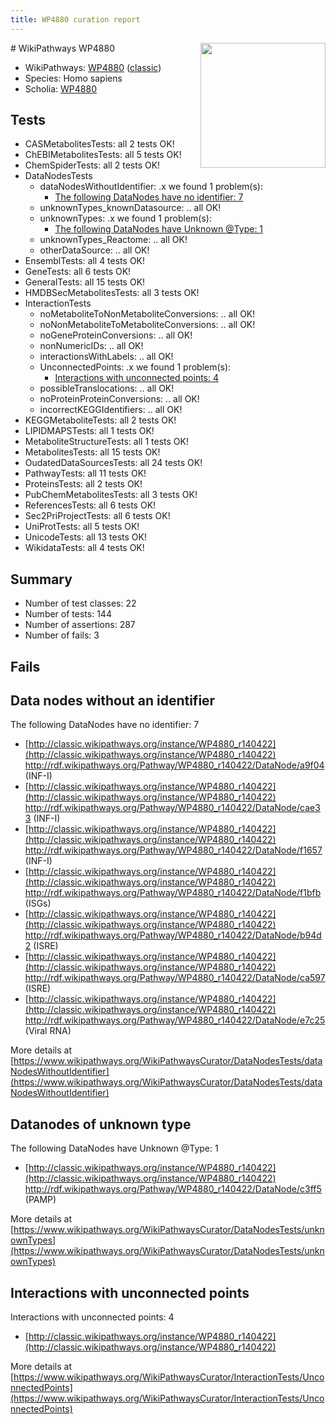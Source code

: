 ```yaml
---
title: WP4880 curation report
---
```


<img style="float: right; width: 200px" src="https://upload.wikimedia.org/wikipedia/commons/thumb/8/83/Wplogo_with_text_500.png/640px-Wplogo_with_text_500.png" />
# WikiPathways WP4880

* WikiPathways: [WP4880](https://wikipathways.org/pathways/WP4880) ([classic](https://classic.wikipathways.org/instance/WP4880))
* Species: Homo sapiens
* Scholia: [WP4880](https://scholia.toolforge.org/wikipathways/WP4880)
## Tests
* CASMetabolitesTests: all 2 tests OK!
* ChEBIMetabolitesTests: all 5 tests OK!
* ChemSpiderTests: all 2 tests OK!
* DataNodesTests
    * dataNodesWithoutIdentifier: .x we found 1 problem(s):
        * [The following DataNodes have no identifier: 7](#d2d32fa6)
    * unknownTypes_knownDatasource: .. all OK!
    * unknownTypes: .x we found 1 problem(s):
        * [The following DataNodes have Unknown @Type: 1](#839973df)
    * unknownTypes_Reactome: .. all OK!
    * otherDataSource: .. all OK!
* EnsemblTests: all 4 tests OK!
* GeneTests: all 6 tests OK!
* GeneralTests: all 15 tests OK!
* HMDBSecMetabolitesTests: all 3 tests OK!
* InteractionTests
    * noMetaboliteToNonMetaboliteConversions: .. all OK!
    * noNonMetaboliteToMetaboliteConversions: .. all OK!
    * noGeneProteinConversions: .. all OK!
    * nonNumericIDs: .. all OK!
    * interactionsWithLabels: .. all OK!
    * UnconnectedPoints: .x we found 1 problem(s):
        * [Interactions with unconnected points: 4](#35a61adc)
    * possibleTranslocations: .. all OK!
    * noProteinProteinConversions: .. all OK!
    * incorrectKEGGIdentifiers: .. all OK!
* KEGGMetaboliteTests: all 2 tests OK!
* LIPIDMAPSTests: all 1 tests OK!
* MetaboliteStructureTests: all 1 tests OK!
* MetabolitesTests: all 15 tests OK!
* OudatedDataSourcesTests: all 24 tests OK!
* PathwayTests: all 11 tests OK!
* ProteinsTests: all 2 tests OK!
* PubChemMetabolitesTests: all 3 tests OK!
* ReferencesTests: all 6 tests OK!
* Sec2PriProjectTests: all 6 tests OK!
* UniProtTests: all 5 tests OK!
* UnicodeTests: all 13 tests OK!
* WikidataTests: all 4 tests OK!


## Summary

* Number of test classes: 22
* Number of tests: 144
* Number of assertions: 287
* Number of fails: 3

## Fails

<a name="d2d32fa6" />

## Data nodes without an identifier

The following DataNodes have no identifier: 7

* [http://classic.wikipathways.org/instance/WP4880_r140422](http://classic.wikipathways.org/instance/WP4880_r140422) http://rdf.wikipathways.org/Pathway/WP4880_r140422/DataNode/a9f04 (INF-I)
* [http://classic.wikipathways.org/instance/WP4880_r140422](http://classic.wikipathways.org/instance/WP4880_r140422) http://rdf.wikipathways.org/Pathway/WP4880_r140422/DataNode/cae33 (INF-I)
* [http://classic.wikipathways.org/instance/WP4880_r140422](http://classic.wikipathways.org/instance/WP4880_r140422) http://rdf.wikipathways.org/Pathway/WP4880_r140422/DataNode/f1657 (INF-I)
* [http://classic.wikipathways.org/instance/WP4880_r140422](http://classic.wikipathways.org/instance/WP4880_r140422) http://rdf.wikipathways.org/Pathway/WP4880_r140422/DataNode/f1bfb (ISGs)
* [http://classic.wikipathways.org/instance/WP4880_r140422](http://classic.wikipathways.org/instance/WP4880_r140422) http://rdf.wikipathways.org/Pathway/WP4880_r140422/DataNode/b94d2 (ISRE)
* [http://classic.wikipathways.org/instance/WP4880_r140422](http://classic.wikipathways.org/instance/WP4880_r140422) http://rdf.wikipathways.org/Pathway/WP4880_r140422/DataNode/ca597 (ISRE)
* [http://classic.wikipathways.org/instance/WP4880_r140422](http://classic.wikipathways.org/instance/WP4880_r140422) http://rdf.wikipathways.org/Pathway/WP4880_r140422/DataNode/e7c25 (Viral
RNA)


More details at [https://www.wikipathways.org/WikiPathwaysCurator/DataNodesTests/dataNodesWithoutIdentifier](https://www.wikipathways.org/WikiPathwaysCurator/DataNodesTests/dataNodesWithoutIdentifier)

<a name="839973df" />

## Datanodes of unknown type

The following DataNodes have Unknown @Type: 1

* [http://classic.wikipathways.org/instance/WP4880_r140422](http://classic.wikipathways.org/instance/WP4880_r140422) http://rdf.wikipathways.org/Pathway/WP4880_r140422/DataNode/c3ff5 (PAMP)


More details at [https://www.wikipathways.org/WikiPathwaysCurator/DataNodesTests/unknownTypes](https://www.wikipathways.org/WikiPathwaysCurator/DataNodesTests/unknownTypes)

<a name="35a61adc" />

## Interactions with unconnected points

Interactions with unconnected points: 4

* [http://classic.wikipathways.org/instance/WP4880_r140422](http://classic.wikipathways.org/instance/WP4880_r140422)


More details at [https://www.wikipathways.org/WikiPathwaysCurator/InteractionTests/UnconnectedPoints](https://www.wikipathways.org/WikiPathwaysCurator/InteractionTests/UnconnectedPoints)

